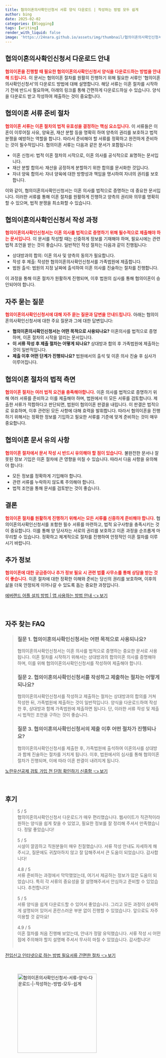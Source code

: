 ```yaml
---
title: 협의이혼의사확인신청서 서류 양식 다운로드 | 작성하는 방법 모두 쉽게
author: bing
date: 2025-02-02
categories: [Blogging]
tags: [writing]
render_with_liquid: false
image: 'https://24nara.github.io/assets/img/thumbnail/협의이혼의사확인신청서-서류-양식-다운로드-|-작성하는-방법-모두-쉽게.webp'
---
```



<h2 id='협의이혼의사확인신청서다운로드안내'>협의이혼의사확인신청서 다운로드 안내</h2>

<p><b><span style="color: #ee2323;">협의이혼을 진행할 때 필요한 협의이혼의사확인신청서 양식을 다운로드하는 방법을 안내해 드립니다.</span></b> 이 문서는 협의이혼 절차를 원활히 진행하기 위해 필요한 서류인 '협의이혼의사확인신청서'의 다운로드 방법에 대해 설명합니다. 해당 서류는 이혼 절차를 시작하기 전에 반드시 필요하며, 아래의 링크를 통해 간편하게 다운로드하실 수 있습니다. 양식을 다운로드 받고 작성하여 제출하는 것이 중요합니다.</p>

<h2 id='협의이혼서류준비절차'>협의이혼 서류 준비 절차</h2>

<p><b><span style="color: #ee2323;">협의이혼 서류는 이혼 절차의 법적 유효성을 결정하는 핵심 요소입니다.</span></b> 이 서류들은 이혼이 이루어질 사유, 양육권, 재산 분할 등을 명확히 하여 양측의 권리를 보호하고 법적 분쟁을 예방하는 역할을 합니다. 따라서 준비해야 할 서류를 정확하고 완전하게 준비하는 것이 필수적입니다. 협의이혼 서류는 다음과 같은 문서가 포함됩니다: </p>

<ul>
    <li>이혼 신청서: 법적 이혼 절차의 시작으로, 이혼 의사를 공식적으로 표명하는 문서입니다.</li>
    <li>재산 분할 합의서: 재산을 공정하게 분할하기 위한 합의를 문서화한 것입니다.</li>
    <li>자녀 양육 합의서: 자녀 양육에 대한 방향성과 책임을 명시하여 자녀의 권리를 보호합니다.</li>
</ul>

<p>이와 같이, 협의이혼의사확인신청서는 이혼 의사를 법적으로 증명하는 데 중요한 문서입니다. 이러한 서류를 통해 이혼 절차를 원활하게 진행하고 양측의 권리와 의무를 명확히 할 수 있으며, 법적 분쟁을 최소화할 수 있습니다.</p>

<h2 id='협의이혼의사확인신청서작성과정'>협의이혼의사확인신청서 작성 과정</h2>

<p><b><span style="color: #ee2323;">협의이혼의사확인신청서는 이혼 의사를 법적으로 증명하기 위해 필수적으로 제출해야 하는 문서입니다.</span></b> 이 문서를 작성할 때는 신중하게 정보를 기재해야 하며, 필요시에는 관련 법적 조언을 받는 것이 좋습니다. 일반적인 작성 절차는 다음과 같이 진행됩니다:</p>

<ul>
    <li>상대방과의 합의: 이혼 의사 및 양측의 동의가 필요합니다.</li>
    <li>작성 후 제출: 작성한 협의이혼의사확인신청서를 가족법원에 제출합니다.</li>
    <li>법원 출석: 법원의 지정 날짜에 출석하여 이혼 의사를 진술하는 절차를 진행합니다.</li>
</ul>

<p>이 과정을 통해 이혼 절차가 원활하게 진행되며, 이후 법원의 심사를 통해 협의이혼이 승인되어야 합니다.</p>

<h2 id='자주묻는질문'>자주 묻는 질문</h2>

<p><b><span style="color: #ee2323;">협의이혼의사확인신청서에 대해 자주 묻는 질문과 답변을 안내드립니다.</span></b> 아래는 협의이혼의사확인신청서에 대한 주요 질문과 그에 대한 답변입니다:</p>

<ul>
    <li><b>협의이혼의사확인신청서는 어떤 목적으로 사용되나요?</b> 이혼의사를 법적으로 증명하며, 이혼 절차의 시작을 알리는 문서입니다.</li>
    <li><b>이 서류 작성 후 제출 절차는 어떻게 되나요?</b> 상대방과 합의 후 가족법원에 제출하는 것이 일반적입니다.</li>
    <li><b>제출 이후 어떤 단계가 진행되나요?</b> 법원에서의 출석 및 이혼 의사 진술 후 심사가 이루어집니다.</li>
</ul>

<h2 id='협의이혼절차법적측면'>협의이혼 절차의 법적 측면</h2>

<p><b><span style="color: #ee2323;">협의이혼 절차는 여러 법적 요건을 충족해야합니다.</span></b> 이혼 의사를 법적으로 증명하기 위해 여러 서류를 준비하고 이를 제출해야 하며, 법원에서 이 모든 서류를 검토합니다. 제출한 서류가 적합하다고 판단되면, 법원이 협의이혼 판결을 내립니다. 이 판결은 법적으로 유효하며, 이후 관련된 모든 사항에 대해 효력을 발휘합니다. 따라서 협의이혼을 진행하기 위해서는 정확한 정보를 기입하고 필요한 서류를 기준에 맞게 준비하는 것이 매우 중요합니다.</p>

<h2 id='협의이혼문서유의사항'>협의이혼 문서 유의 사항</h2>

<p><b><span style="color: #ee2323;">협의이혼 절차에서 문서 작성 시 반드시 유의해야 할 점이 있습니다.</span></b> 불완전한 문서나 잘못된 정보 기입은 이혼 절차에 큰 영향을 미칠 수 있습니다. 따라서 다음 사항을 유의해야 합니다:</p>

<ul>
    <li>모든 정보를 정확하게 기입해야 합니다.</li>
    <li>관련 서류를 누락하지 않도록 주의해야 합니다.</li>
    <li>법적 조언을 통해 문서를 검토받는 것이 좋습니다.</li>
</ul>

<h2 id='결론'>결론</h2>

<p><b><span style="color: #ee2323;">협의이혼 절차를 원활하게 진행하기 위해서는 모든 서류를 신중하게 준비해야 합니다.</span></b> 협의이혼의사확인신청서를 포함한 필수 서류를 마련하고, 법적 요구사항을 충족시키는 것이 중요합니다. 이를 통해 양 당사자는 서로의 권리를 보호하고 이혼 과정을 순조롭게 마무리할 수 있습니다. 정확하고 체계적으로 절차를 진행하여 안정적인 이혼 절차를 이루시기 바랍니다.</p>

<h2 id='추가정보'>추가 정보</h2>

<p><b><span style="color: #ee2323;">협의이혼에 대한 궁금증이나 추가 정보 필요 시 관련 법률 사무소를 통해 상담을 받는 것이 좋습니다.</span></b> 이혼 절차에 대한 정확한 이해와 준비는 당신의 권리를 보호하며, 이후의 삶을 더욱 안정되게 이어나갈 수 있도록 돕는 중요한 과정입니다.</p>


<p><a class="click-button" title="에버랜드 어플 설치 방법 | 앱 사용하는 방법 안내" href="https://24nara.github.io/posts/%EC%97%90%EB%B2%84%EB%9E%9C%EB%93%9C-%EC%96%B4%ED%94%8C-%EC%84%A4%EC%B9%98-%EB%B0%A9%EB%B2%95-%EC%95%B1-%EC%82%AC%EC%9A%A9%ED%95%98%EB%8A%94-%EB%B0%A9%EB%B2%95-%EC%95%88%EB%82%B4/" rel="dofollow">에버랜드 어플 설치 방법 | 앱 사용하는 방법 안내 👈 보기</a></p><br>
<h2 id='자주_찾는_FAQ'>자주 찾는 FAQ</h2>
<div itemscope="" itemtype="https://schema.org/FAQPage"> 
<blockquote> 
<div itemscope="" itemprop="mainEntity" itemtype="https://schema.org/Question"> 
<h3 itemprop="name">질문 1. 협의이혼의사확인신청서는 어떤 목적으로 사용되나요?</h3> 
<div itemscope="" itemprop="acceptedAnswer" itemtype="https://schema.org/Answer"> 
<span itemprop="text"> 
<p>협의이혼의사확인신청서는 이혼 의사를 법적으로 증명하는 중요한 문서로 사용됩니다. 이혼 절차를 시작하기 위해서는 상대방과의 합의이혼 의사를 증명해야 하며, 이를 위해 협의이혼의사확인신청서를 작성하여 제출해야 합니다.</p> 
</span> 
</div> 
</div> 
<div itemscope="" itemprop="mainEntity" itemtype="https://schema.org/Question"> 
<h3 itemprop="name">질문 2. 협의이혼의사확인신청서를 작성하고 제출하는 절차는 어떻게 되나요?</h3> 
<div itemscope="" itemprop="acceptedAnswer" itemtype="https://schema.org/Answer"> 
<span itemprop="text"> 
<p>협의이혼의사확인신청서를 작성하고 제출하는 절차는 상대방과의 합의를 거쳐 작성한 뒤, 가족법원에 제출하는 것이 일반적입니다. 양식을 다운로드하여 작성한 후, 상대방과 함께 가족법원에 제출하면 됩니다. 단, 이러한 서류 작성 및 제출 시 법적인 조언을 구하는 것이 좋습니다.</p> 
</span> 
</div> 
</div> 
<div itemscope="" itemprop="mainEntity" itemtype="https://schema.org/Question"> 
<h3 itemprop="name">질문 3. 협의이혼의사확인신청서의 제출 이후 어떤 절차가 진행되나요?</h3> 
<div itemscope="" itemprop="acceptedAnswer" itemtype="https://schema.org/Answer"> 
<span itemprop="text"> 
<p>협의이혼의사확인신청서를 제출한 후, 가족법원에 출석하여 이혼의사를 상대방과 함께 진술하는 절차를 거치게 됩니다. 이후, 법원에서의 심사를 통해 협의이혼 절차가 진행되며, 이에 따라 이혼 판결이 내려지게 됩니다.</p> 
</span> 
</div> 
</div> 
</blockquote> 
</div>
<p><a class="click-button" title="노란우산공제 검토 가입 전 단점 확인하기 신중함" href="https://24nara.github.io/posts/%EB%85%B8%EB%9E%80%EC%9A%B0%EC%82%B0%EA%B3%B5%EC%A0%9C-%EA%B2%80%ED%86%A0-%EA%B0%80%EC%9E%85-%EC%A0%84-%EB%8B%A8%EC%A0%90-%ED%99%95%EC%9D%B8%ED%95%98%EA%B8%B0-%EC%8B%A0%EC%A4%91%ED%95%A8/" rel="dofollow">노란우산공제 검토 가입 전 단점 확인하기 신중함 👈 보기</a></p><br>
<h2 id='후기'>후기</h2>
<div itemscope itemtype="https://schema.org/Product">
  <blockquote>
  <div itemprop="review" itemscope itemtype="https://schema.org/Review">
      <div itemprop="reviewRating" itemscope itemtype="https://schema.org/Rating"> <span itemprop="ratingValue">5</span> / <span itemprop="bestRating">5</span> </div>
      <span itemprop="reviewBody">협의이혼의사확인신청서 다운로드가 매우 편리했습니다. 웹사이트가 직관적이라 원하는 양식을 쉽게 찾을 수 있었고, 필요한 정보를 잘 정리해 주셔서 만족했습니다. 정말 좋았습니다!</span>
  </div>
  <br>
  <div itemprop="review" itemscope itemtype="https://schema.org/Review">
      <div itemprop="reviewRating" itemscope itemtype="https://schema.org/Rating"> <span itemprop="ratingValue">5</span> / <span itemprop="bestRating">5</span> </div>
      <span itemprop="reviewBody">시설이 깔끔하고 직원분들이 매우 친절했습니다. 서류 작성 안내도 자세하게 해주시고, 질문에도 귀찮아하지 않고 잘 답해주셔서 큰 도움이 되었습니다. 감사합니다!</span>
  </div>
  <br>
  <div itemprop="review" itemscope itemtype="https://schema.org/Review">
      <div itemprop="reviewRating" itemscope itemtype="https://schema.org/Rating"> <span itemprop="ratingValue">4.8</span> / <span itemprop="bestRating">5</span> </div>
      <span itemprop="reviewBody">서류 준비하는 과정에서 막막했었는데, 여기서 제공하는 정보가 많은 도움이 되었습니다. 특히 각 서류의 중요성을 잘 설명해주셔서 안심하고 준비할 수 있었습니다. 추천합니다!</span>
  </div>
  <br>
  <div itemprop="review" itemscope itemtype="https://schema.org/Review">
      <div itemprop="reviewRating" itemscope itemtype="https://schema.org/Rating"> <span itemprop="ratingValue">5</span> / <span itemprop="bestRating">5</span> </div>
      <span itemprop="reviewBody">서류 양식을 쉽게 다운로드할 수 있어서 좋았습니다. 그리고 모든 과정이 상세하게 설명되어 있어서 혼란스러운 부분 없이 진행할 수 있었습니다. 앞으로도 자주 이용할 것 같아요!</span>
  </div>
  <br>
  <div itemprop="review" itemscope itemtype="https://schema.org/Review">
      <div itemprop="reviewRating" itemscope itemtype="https://schema.org/Rating"> <span itemprop="ratingValue">4.9</span> / <span itemprop="bestRating">5</span> </div>
      <span itemprop="reviewBody">이혼 절차를 처음 진행해 보았는데, 안내가 정말 유익했습니다. 서류 작성 시 어떤 점에 주의해야 할지 설명해 주셔서 무사히 마칠 수 있었습니다. 감사합니다!</span>
  </div>
  <br>
  </blockquote>
</div>
<p><a class="click-button" title="전입신고 인터넷으로 하는 방법 필요서류 간편한 절차" href="https://24nara.github.io/posts/%EC%A0%84%EC%9E%85%EC%8B%A0%EA%B3%A0-%EC%9D%B8%ED%84%B0%EB%84%B7%EC%9C%BC%EB%A1%9C-%ED%95%98%EB%8A%94-%EB%B0%A9%EB%B2%95-%ED%95%84%EC%9A%94%EC%84%9C%EB%A5%98-%EA%B0%84%ED%8E%B8%ED%95%9C-%EC%A0%88%EC%B0%A8/" rel="dofollow">전입신고 인터넷으로 하는 방법 필요서류 간편한 절차 👈 보기</a></p><br>
<figure class="image"><img src="https://24nara.github.io/assets/img/thumbnail/협의이혼의사확인신청서-서류-양식-다운로드-|-작성하는-방법-모두-쉽게.webp" alt="협의이혼의사확인신청서-서류-양식-다운로드-|-작성하는-방법-모두-쉽게" width="256" height="256"></figure>